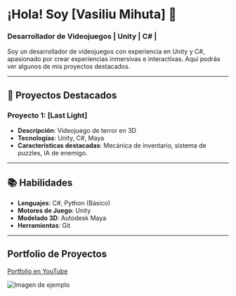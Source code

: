 # ¡Hola! Soy [Vasiliu Mihuta] 👋
### Desarrollador de Videojuegos | Unity | C# | 

Soy un desarrollador de videojuegos con experiencia en Unity y C#, apasionado por crear experiencias inmersivas e interactivas. Aquí podrás ver algunos de mis proyectos destacados.

---

## 🚀 Proyectos Destacados

### Proyecto 1: [Last Light]
- **Descripción**: Videojuego de terror en 3D
- **Tecnologías**: Unity, C#, Maya
- **Características destacadas**: Mecánica de inventario, sistema de puzzles, IA de enemigo.

---

## 📚 Habilidades
- **Lenguajes**: C#, Python (Básico)
- **Motores de Juego**: Unity
- **Modelado 3D**: Autodesk Maya
- **Herramientas**: Git

---

## Portfolio de Proyectos

[Portfolio en YouTube](https://www.youtube.com/watch?v=3Eq4BUpeMXg)

![Imagen de ejemplo](https://github.com/user-attachments/assets/328d3e83-56ca-4a7f-b4fe-eb94d4076536)

